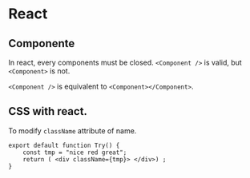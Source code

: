 # React

## Componente

In react, every components must be closed. `<Component />` is valid, but `<Component>` is not.

`<Component />` is equivalent to `<Component></Component>`.

## CSS with react.

To modify `className` attribute of name.

```
export default function Try() {
    const tmp = "nice red great";
    return ( <div className={tmp}> </div>) ;
}
```


